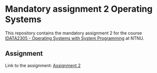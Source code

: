 # Mandatory assignment 2 Operating Systems
This repository contains the mandatory assignment 2 for the course [IDATA2305 - Operating Systems with System Programming](https://www.ntnu.edu/studies/courses/IDATA2305#tab=omEmnet) at NTNU.  

## Assignment
Link to the assignment: [Assignment 2](https://piperunner.notion.site/Assignment-2-d272273858a1411888091762c8c9361e#8ea51934bef341f887e6e069486cf99b)